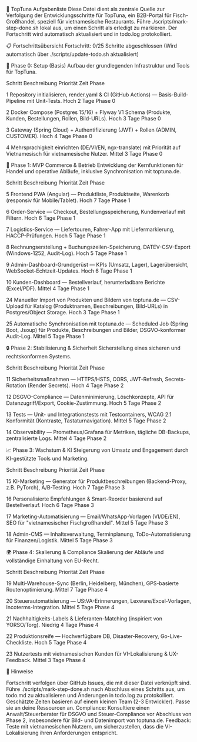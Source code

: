 🌊 TopTuna Aufgabenliste
Diese Datei dient als zentrale Quelle zur Verfolgung der Entwicklungsschritte für TopTuna, ein B2B-Portal für Fisch-Großhandel, speziell für vietnamesische Restaurants. Führe ./scripts/mark-step-done.sh <NUMMER> lokal aus, um einen Schritt als erledigt zu markieren. Der Fortschritt wird automatisch aktualisiert und in todo.log protokolliert.

📋 Fortschrittsübersicht
Fortschritt: 0/25 Schritte abgeschlossen (Wird automatisch über ./scripts/update-todo.sh aktualisiert)

🚀 Phase 0: Setup (Basis)
Aufbau der grundlegenden Infrastruktur und Tools für TopTuna.



Schritt
Beschreibung
Priorität
Zeit
Phase



1
Repository initialisieren, render.yaml & CI (GitHub Actions) — Basis-Build-Pipeline mit Unit-Tests.
Hoch
2 Tage
Phase 0


2
Docker Compose (Postgres 15/16) + Flyway V1 Schema (Produkte, Kunden, Bestellungen, Rollen, Bild-URLs).
Hoch
3 Tage
Phase 0


3
Gateway (Spring Cloud) + Authentifizierung (JWT) + Rollen (ADMIN, CUSTOMER).
Hoch
4 Tage
Phase 0


4
Mehrsprachigkeit einrichten (DE/VI/EN, ngx-translate) mit Priorität auf Vietnamesisch für vietnamesische Nutzer.
Mittel
3 Tage
Phase 0



🛒 Phase 1: MVP Commerce & Betrieb
Entwicklung der Kernfunktionen für Handel und operative Abläufe, inklusive Synchronisation mit toptuna.de.



Schritt
Beschreibung
Priorität
Zeit
Phase



5
Frontend PWA (Angular) — Produktliste, Produktseite, Warenkorb (responsiv für Mobile/Tablet).
Hoch
7 Tage
Phase 1


6
Order-Service — Checkout, Bestellungsspeicherung, Kundenverlauf mit Filtern.
Hoch
6 Tage
Phase 1


7
Logistics-Service — Liefertouren, Fahrer-App mit Liefermarkierung, HACCP-Prüfungen.
Hoch
5 Tage
Phase 1


8
Rechnungserstellung + Buchungszeilen-Speicherung, DATEV-CSV-Export (Windows-1252, Audit-Log).
Hoch
5 Tage
Phase 1


9
Admin-Dashboard-Grundgerüst — KPIs (Umsatz, Lager), Lagerübersicht, WebSocket-Echtzeit-Updates.
Hoch
6 Tage
Phase 1


10
Kunden-Dashboard — Bestellverlauf, herunterladbare Berichte (Excel/PDF).
Mittel
4 Tage
Phase 1


24
Manueller Import von Produkten und Bildern von toptuna.de — CSV-Upload für Katalog (Produktnamen, Beschreibungen, Bild-URLs) in Postgres/Object Storage.
Hoch
3 Tage
Phase 1


25
Automatische Synchronisation mit toptuna.de — Scheduled Job (Spring Boot, Jsoup) für Produkte, Beschreibungen und Bilder, DSGVO-konformer Audit-Log.
Mittel
5 Tage
Phase 1



🔒 Phase 2: Stabilisierung & Sicherheit
Sicherstellung eines sicheren und rechtskonformen Systems.



Schritt
Beschreibung
Priorität
Zeit
Phase



11
Sicherheitsmaßnahmen — HTTPS/HSTS, CORS, JWT-Refresh, Secrets-Rotation (Render Secrets).
Hoch
4 Tage
Phase 2


12
DSGVO-Compliance — Datenminimierung, Löschkonzepte, API für Datenzugriff/Export, Cookie-Zustimmung.
Hoch
5 Tage
Phase 2


13
Tests — Unit- und Integrationstests mit Testcontainers, WCAG 2.1 Konformität (Kontraste, Tastaturnavigation).
Mittel
5 Tage
Phase 2


14
Observability — Prometheus/Grafana für Metriken, tägliche DB-Backups, zentralisierte Logs.
Mittel
4 Tage
Phase 2



📈 Phase 3: Wachstum & KI
Steigerung von Umsatz und Engagement durch KI-gestützte Tools und Marketing.



Schritt
Beschreibung
Priorität
Zeit
Phase



15
KI-Marketing — Generator für Produktbeschreibungen (Backend-Proxy, z.B. PyTorch), A/B-Testing.
Hoch
7 Tage
Phase 3


16
Personalisierte Empfehlungen & Smart-Reorder basierend auf Bestellverlauf.
Hoch
6 Tage
Phase 3


17
Marketing-Automatisierung — Email/WhatsApp-Vorlagen (VI/DE/EN), SEO für "vietnamesischer Fischgroßhandel".
Mittel
5 Tage
Phase 3


18
Admin-CMS — Inhaltsverwaltung, Terminplanung, ToDo-Automatisierung für Finanzen/Logistik.
Mittel
5 Tage
Phase 3



🌍 Phase 4: Skalierung & Compliance
Skalierung der Abläufe und vollständige Einhaltung von EU-Recht.



Schritt
Beschreibung
Priorität
Zeit
Phase



19
Multi-Warehouse-Sync (Berlin, Heidelberg, München), GPS-basierte Routenoptimierung.
Mittel
7 Tage
Phase 4


20
Steuerautomatisierung — UStVA-Erinnerungen, Lexware/Excel-Vorlagen, Incoterms-Integration.
Mittel
5 Tage
Phase 4


21
Nachhaltigkeits-Labels & Lieferanten-Matching (inspiriert von YORSO/Torg).
Niedrig
4 Tage
Phase 4


22
Produktionsreife — Hochverfügbare DB, Disaster-Recovery, Go-Live-Checkliste.
Hoch
5 Tage
Phase 4


23
Nutzertests mit vietnamesischen Kunden für VI-Lokalisierung & UX-Feedback.
Mittel
3 Tage
Phase 4



📝 Hinweise

Fortschritt verfolgen über GitHub Issues, die mit dieser Datei verknüpft sind.
Führe ./scripts/mark-step-done.sh <NUMMER> nach Abschluss eines Schritts aus, um todo.md zu aktualisieren und Änderungen in todo.log zu protokolliert.
Geschätzte Zeiten basieren auf einem kleinen Team (2-3 Entwickler). Passe sie an deine Ressourcen an.
Compliance: Konsultiere einen Anwalt/Steuerberater für DSGVO und Steuer-Compliance vor Abschluss von Phase 2, insbesondere für Bild- und Datenimport von toptuna.de.
Feedback: Teste mit vietnamesischen Nutzern, um sicherzustellen, dass die VI-Lokalisierung ihren Anforderungen entspricht.
